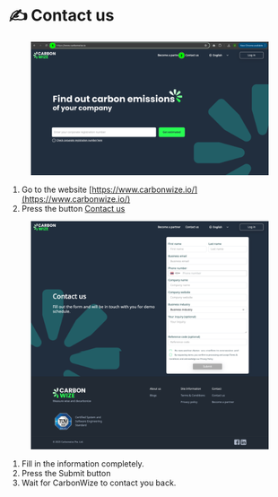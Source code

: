 # ✍️ Contact us

<figure><img src="../.gitbook/assets/image (85).png" alt=""><figcaption></figcaption></figure>

1. Go to the website [https://www.carbonwize.io/](https://www.carbonwize.io/)
2. Press the button [Contact us](https://www.carbonwize.io/contact-us)

<figure><img src="../.gitbook/assets/image (86).png" alt=""><figcaption></figcaption></figure>

1. Fill in the information completely.
2. ﻿﻿﻿Press the Submit button
3. ﻿﻿﻿Wait for CarbonWize to contact you back.

